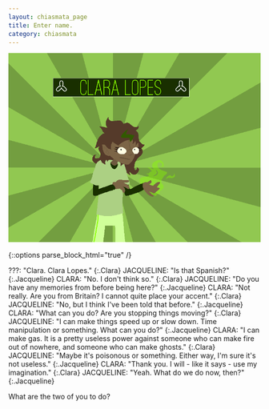 ```yaml
---
layout: chiasmata_page
title: Enter name.
category: chiasmata
---
```


![68](/chiasmata/images/narrative/067.gif)

{::options parse_block_html="true" /}
<div class="dialogue">
???: "Clara. Clara Lopes." 
{:.Clara}
JACQUELINE: "Is that Spanish?" 
{:.Jacqueline}
CLARA: "No. I don't think so." 
{:.Clara}
JACQUELINE: "Do you have any memories from before being here?" 
{:.Jacqueline}
CLARA: "Not really. Are you from Britain? I cannot quite place your accent." 
{:.Clara}
JACQUELINE: "No, but I think I've been told that before." 
{:.Jacqueline}
CLARA: "What can you do? Are you stopping things moving?" 
{:.Clara}
JACQUELINE: "I can make things speed up or slow down. Time manipulation or something. What can you do?" 
{:.Jacqueline}
CLARA: "I can make gas. It is a pretty useless power against someone who can make fire out of nowhere, and someone who can make ghosts." 
{:.Clara}
JACQUELINE: "Maybe it's poisonous or something. Either way, I'm sure it's not useless." 
{:.Jacqueline}
CLARA: "Thank you. I will - like it says - use my imagination." 
{:.Clara}
JACQUELINE: "Yeah. What do we do now, then?" 
{:.Jacqueline}
</div>

What are the two of you to do?